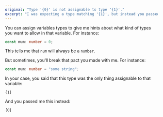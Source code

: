 ```yaml
---
original: "Type '{0}' is not assignable to type '{1}'."
excerpt: "I was expecting a type matching '{1}', but instead you passed '{0}'."
---
```


You can assign variables types to give me hints about what kind of types you want to allow in that variable. For instance:

```ts
const num: number = 0;
```

This tells me that `num` will always be a `number`.

But sometimes, you'll break that pact you made with me. For instance:

```ts
const num: number = "some string";
```

In your case, you said that this type was the only thing assignable to that variable:

```
{1}
```

And you passed me this instead:

```
{0}
```
